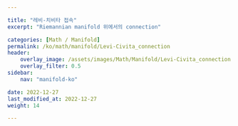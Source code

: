 ```yaml
---

title: "레비-치비타 접속"
excerpt: "Riemannian manifold 위에서의 connection"

categories: [Math / Manifold]
permalink: /ko/math/manifold/Levi-Civita_connection
header:
    overlay_image: /assets/images/Math/Manifold/Levi-Civita_connection.png
    overlay_filter: 0.5
sidebar: 
    nav: "manifold-ko"

date: 2022-12-27
last_modified_at: 2022-12-27
weight: 14

---
```


